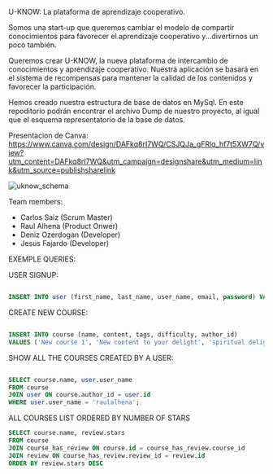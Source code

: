 
U-KNOW: La plataforma de aprendizaje cooperativo.

Somos una start-up que queremos cambiar el modelo de compartir conocimientos para favorecer el aprendizaje cooperativo y...divertirnos un poco también.

Queremos crear U-KNOW, la nueva plataforma de intercambio de conocimientos y aprendizaje cooperativo. Nuestra aplicación se basará en el sistema de recompensas para mantener la calidad de los contenidos y favorecer la participación.

Hemos creado nuestra estructura de base de datos en MySql. En este repoditorio podrán encontrar el archivo Dump de nuestro proyecto, al igual que el esquema representatorio de la base de datos.

Presentacion de Canva:
https://www.canva.com/design/DAFkq8rI7WQ/CSJQJa_gFRlq_hf7t5XW7Q/view?utm_content=DAFkq8rI7WQ&utm_campaign=designshare&utm_medium=link&utm_source=publishsharelink

![uknow_schema](https://github.com/raulalhena/uknow/assets/125603610/f2ea1d19-0229-476e-b61a-829bcc7e82f9)

Team members: 
- Carlos Saiz (Scrum Master)
- Raul Alhena (Product Onwer)
- Deniz Ozerdogan (Developer)
- Jesus Fajardo (Developer)


EXEMPLE QUERIES: 

USER SIGNUP: 
```SQL

INSERT INTO user (first_name, last_name, user_name, email, password) VALUES ('Dani', 'Lumbreras', 'danielluces', 'daniluces@example.com', '1234');

```
CREATE NEW COURSE: 
```SQL

INSERT INTO course (name, content, tags, difficulty, author_id) 
VALUES ('New course 1', 'New content to your delight', 'spiritual delight, enjoy life', 'easy', 50);

````

SHOW ALL THE COURSES CREATED BY A USER:
```SQL

SELECT course.name, user.user_name 
FROM course 
JOIN user ON course.author_id = user.id 
WHERE user.user_name = 'raulalhena';

```

ALL COURSES LIST ORDERED BY NUMBER OF STARS
```SQL
SELECT course.name, review.stars 
FROM course
JOIN course_has_review ON course.id = course_has_review.course_id
JOIN review ON course_has_review.review_id = review.id
ORDER BY review.stars DESC
```

